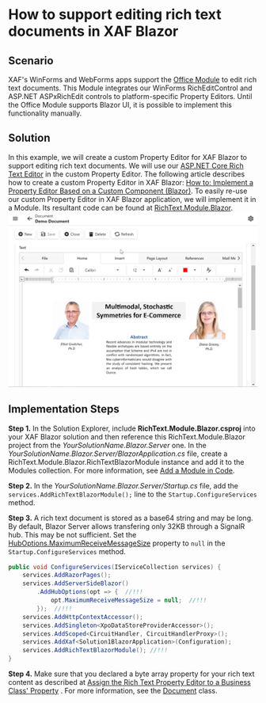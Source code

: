 # How to support editing rich text documents in XAF Blazor

## Scenario
XAF's WinForms and WebForms apps support the [Office Module](https://docs.devexpress.com/eXpressAppFramework/400003/concepts/extra-modules/office-module/office-module-overview) to edit rich text documents. This Module integrates our WinForms RichEditControl and ASP.NET ASPxRichEdit controls to platform-specific Property Editors.
Until the Office Module supports Blazor UI, it is possible to implement this functionality manually.

## Solution
In this example, we will create a custom Property Editor for XAF Blazor to support editing rich text documents. We will use our [ASP.NET Core Rich Text Editor](https://docs.devexpress.com/AspNetCore/400373/rich-edit) in the custom Property Editor. The following article describes how to create a custom Property Editor in XAF Blazor: [How to: Implement a Property Editor Based on a Custom Component (Blazor)](https://docs.devexpress.com/eXpressAppFramework/402189/task-based-help/property-editors/how-to-implement-a-property-editor-based-on-custom-components-blazor?p=netstandard).
To easily re-use our custom Property Editor in XAF Blazor application, we will implement it in a Module. Its resultant code can be found at [RichText.Module.Blazor](RichText.Module.Blazor).
![result](Screenshot.png)

## Implementation Steps
**Step 1.** In the Solution Explorer, include **RichText.Module.Blazor.csproj** into your XAF Blazor solution and then reference this RichText.Module.Blazor project from the *YourSolutionName.Blazor.Server* one. In the *YourSolutionName.Blazor.Server/BlazorApplication.cs* file, create a RichText.Module.Blazor.RichTextBlazorModule instance and add it to the Modules collection. For more information, see [Add a Module in Code](https://docs.devexpress.com/eXpressAppFramework/118047/concepts/application-solution-components/ways-to-register-a-module#code).

**Step 2.** In the *YourSolutionName.Blazor.Server/Startup.cs* file, add the `services.AddRichTextBlazorModule();` line to the `Startup.ConfigureServices` method.

**Step 3.** A rich text document is stored as a base64 string and may be long. By default, Blazor Server allows transfering only 32KB through a SignalR hub. This may be not sufficient. Set the [HubOptions\.MaximumReceiveMessageSize](https://docs.microsoft.com/en-us/dotnet/api/microsoft.aspnetcore.signalr.huboptions.maximumreceivemessagesize?view=aspnetcore-5.0#Microsoft_AspNetCore_SignalR_HubOptions_MaximumReceiveMessageSize) property to `null` in the `Startup.ConfigureServices` method.

```cs
public void ConfigureServices(IServiceCollection services) {
    services.AddRazorPages();
    services.AddServerSideBlazor()
        .AddHubOptions(opt => {  //!!!
            opt.MaximumReceiveMessageSize = null;  //!!!
        });  //!!!
    services.AddHttpContextAccessor();
    services.AddSingleton<XpoDataStoreProviderAccessor>();
    services.AddScoped<CircuitHandler, CircuitHandlerProxy>();
    services.AddXaf<Solution1BlazorApplication>(Configuration);
    services.AddRichTextBlazorModule(); //!!!
}
```

**Step 4.** Make sure that you declared a byte array property for your rich text content as described at [Assign the Rich Text Property Editor to a Business Class' Property](https://docs.devexpress.com/eXpressAppFramework/400004/concepts/extra-modules/office-module/use-rich-text-documents-in-business-objects#in-code) . For more information, see the [Document](Solution1.Module/BusinessObjects/Document.cs#L27) class.
